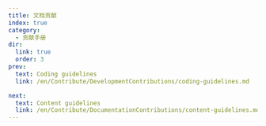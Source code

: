 ```yaml
---
title: 文档贡献
index: true
category:
  - 贡献手册
dir:
  link: true
  order: 3
prev:
  text: Coding guidelines
  link: /en/Contribute/DevelopmentContributions/coding-guidelines.md

next:
  text: Content guidelines
  link: /en/Contribute/DocumentationContributions/content-guidelines.md
---
```

